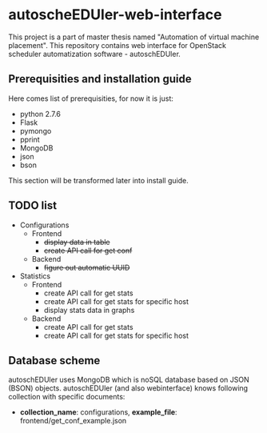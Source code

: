 # autoscheEDUler-web-interface

This project is a part of master thesis named "Automation of virtual machine placement". 
This repository contains web interface for OpenStack scheduler automatization software - autoschEDUler.

## Prerequisities and installation guide

Here comes list of prerequisities, for now it is just:
* python 2.7.6
* Flask
* pymongo
* pprint
* MongoDB
* json
* bson

This section will be transformed later into install guide.

## TODO list

* Configurations
  * Frontend
    * ~~display data in table~~
    * ~~create API call for get conf~~
  * Backend
    * ~~figure out automatic UUID~~
* Statistics
  * Frontend
    * create API call for get stats
    * create API call for get stats for specific host
    * display stats data in graphs
  * Backend
    * create API call for get stats
    * create API call for get stats for specific host
    
## Database scheme
autoschEDUler uses MongoDB which is noSQL database based on JSON (BSON) objects. autoschEDUler (and also webinterface) knows following collection with specific documents:
* __collection_name__: configurations, __example_file__: frontend/get_conf_example.json
